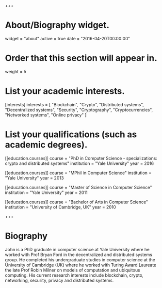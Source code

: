 +++
# About/Biography widget.
widget = "about"
active = true
date = "2016-04-20T00:00:00"

# Order that this section will appear in.
weight = 5

# List your academic interests.
[interests]
  interests = [
    "Blockchain",
    "Crypto",
    "Distributed systems",
    "Decentralized systems",
    "Security",
    "Cryptography",
    "Cryptocurrencies",
    "Networked systems",
    "Online privacy"
  ]

# List your qualifications (such as academic degrees).
[[education.courses]]
  course = "PhD in Computer Science - specializations: crypto and distributed systems"
  institution = "Yale University"
  year = 2016

[[education.courses]]
  course = "MPhil in Computer Science"
  institution = "Yale University"
  year = 2013

[[education.courses]]
  course = "Master of Science in Computer Science"
  institution = "Yale University"
  year = 2011

[[education.courses]]
  course = "Bachelor of Arts in Computer Science"
  institution = "University of Cambridge, UK"
  year = 2010
 
+++

# Biography

John is a PhD graduate in computer science at Yale University where he worked with Prof Bryan Ford in the decentralized and distributed systems group. He completed his undergraduate studies in computer science at the University of Cambridge (UK) where he worked with Turing Award Laureate the late Prof Robin Milner on models of computation and ubiquitous computing. His current research interests include blockchain, crypto, networking, security, privacy and distributed systems. 

